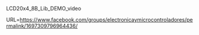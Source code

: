 
LCD20x4_8B_Lib_DEMO_video

URL=https://www.facebook.com/groups/electronicaymicrocontroladores/permalink/1697309796964436/

